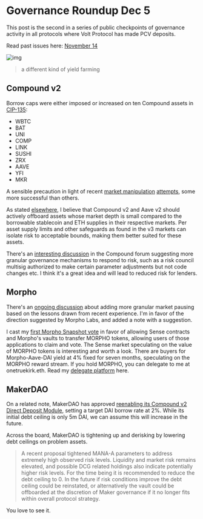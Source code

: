 # Governance Roundup Dec 5

This post is the second in a series of public checkpoints of governance activity in all protocols where Volt Protocol has made PCV deposits.

Read past issues here:
[November 14](gov14nov.md)

![img](IMG_0724.png)
> a different kind of yield farming

## Compound v2

Borrow caps were either imposed or increased on ten Compound assets in [CIP-135](https://compound.finance/governance/proposals/135):
* WBTC
* BAT
* UNI
* COMP
* LINK
* SUSHI
* ZRX
* AAVE
* YFI
* MKR

A sensible precaution in light of recent [market manipulation](https://blockworks.co/news/mango-markets-exploit-plot-revealed) [attempts](https://thedefiant.io/crv-trade-aave-bad-debt), some more successful than others.

As stated [elsewhere](https://www.comp.xyz/t/v2-market-hardening-and-collateral-adjustments/3783), I believe that Compound v2 and Aave v2 should actively offboard assets whose market depth is small compared to the borrowable stablecoin and ETH supplies in their respective markets. Per asset supply limits and other safeguards as found in the v3 markets can isolate risk to acceptable bounds, making them better suited for these assets.

There's an [interesting discussion](https://www.comp.xyz/t/compound-risk-council/3823/3) in the Compound forum suggesting more granular governance mechanisms to respond to risk, such as a risk council multisig authorized to make certain parameter adjustments but not code changes etc. I think it's a great idea and will lead to reduced risk for lenders.

## Morpho

There's an [ongoing discussion](https://forum.morpho.xyz/t/mip-add-granular-pausing-and-asset-deprecation/213/4) about adding more granular market pausing based on the lessons drawn from recent experience. I'm in favor of the direction suggested by Morpho Labs, and added a note with a suggestion.

I cast my [first Morpho Snapshot vote](https://snapshot.org/#/morpho.eth/proposal/0x816e4971cd3919bc8df7ad0892ead985f8eba8d72a7644a6b5a022847b123059) in favor of allowing Sense contracts and Morpho's vaults to transfer MORPHO tokens, allowing users of those applications to claim and vote. The Sense market speculating on the value of MORPHO tokens is interesting and worth a look. There are buyers for Morpho-Aave-DAI yield at 4% fixed for seven months, speculating on the MORPHO reward stream. If you hold MORPHO, you can delegate to me at onetruekirk.eth. Read my [delegate platform](morpho_delegate.md) here.

## MakerDAO

On a related note, MakerDAO has approved [reenabling its Compound v2 Direct Deposit Module](https://vote.makerdao.com/executive/template-executive-vote-compound-d3m-onboarding-activating-stablecoin-liquidations-oracle-feed-whitelisting-starknet-relay-upgrade-and-mkr-vesting-december-2-2022#proposal-detail), setting a target DAI borrow rate at 2%. While its initial debt ceiling is only 5m DAI, we can assume this will increase in the future.

Across the board, MakerDAO is tightening up and derisking by lowering debt ceilings on problem assets.

>A recent proposal tightened MANA-A parameters to address extremely high observed risk levels. Liquidity and market risk remains elevated, and possible DCG related holdings also indicate potentially higher risk levels. For the time being it is recommended to reduce the debt ceiling to 0. In the future if risk conditions improve the debt ceiling could be reinstated, or alternatively the vault could be offboarded at the discretion of Maker governance if it no longer fits within overall protocol strategy.

You love to see it.